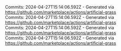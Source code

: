 Commits: 2024-04-27T15:14:06.592Z - Generated via https://github.com/marketplace/actions/artificial-grass
<br>
Commits: 2024-04-27T15:14:06.592Z - Generated via https://github.com/marketplace/actions/artificial-grass
<br>
Commits: 2024-04-27T15:14:06.592Z - Generated via https://github.com/marketplace/actions/artificial-grass
<br>
Commits: 2024-04-27T15:14:06.592Z - Generated via https://github.com/marketplace/actions/artificial-grass
<br>
